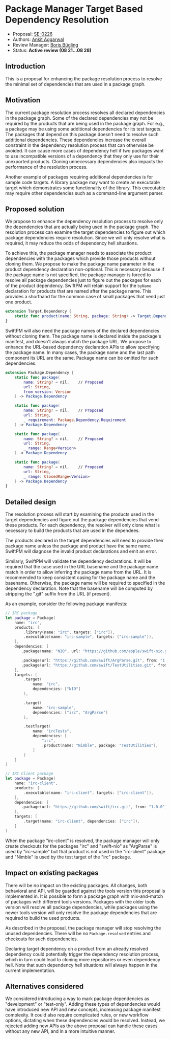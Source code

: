 # Package Manager Target Based Dependency Resolution

* Proposal: [SE-0226](0226-package-manager-target-based-dep-resolution.md)
* Authors: [Ankit Aggarwal](https://github.com/aciidb0mb3r)
* Review Manager: [Boris Bügling](https://github.com/neonichu)
* Status: **Active review (08 21...08 28)**

## Introduction

This is a proposal for enhancing the package resolution process to resolve
the minimal set of dependencies that are used in a package graph.

## Motivation

The current package resolution process resolves all declared dependencies in
the package graph. Some of the declared dependencies may not be required by the
products that are being used in the package graph. For e.g., a package may be
using some additional dependencies for its test targets. The packages that
depend on this package doesn't need to resolve such additional dependencies. These
dependencies increase the overall constraint in the dependency resolution process
that can otherwise be avoided. It can cause more cases of dependency hell if two
packages want to use incompatible versions of a dependency that they only use
for their unexported products. Cloning unnecessary dependencies also impacts the
performance of the resolution process.

Another example of packages requiring additional dependencies is for sample code
targets. A library package may want to create an executable target which
demonstrates some functionality of the library. This executable may require
other dependencies such as a command-line argument parser.

## Proposed solution

We propose to enhance the dependency resolution process to resolve only the
dependencies that are actually being used in the package graph. The resolution
process can examine the target dependencies to figure out which package
dependencies require resolution. Since we will only resolve what is required, it
may reduce the odds of dependency hell situations.

To achieve this, the package manager needs to associate the product dependencies
with the packages which provide those products without cloning them. We propose
to make the package name parameter in the product dependency declaration
non-optional. This is necessary because if the package name is not specified,
the package manager is forced to resolve all package dependencies just to figure
out the packages for each of the product dependency. SwiftPM will retain support
for the `byName` declaration for products that are named after the package name.
This provides a shorthand for the common case of small packages that vend just
one product.

```swift
extension Target.Dependency {
    static func product(name: String, package: String) -> Target.Dependency
}
```

SwiftPM will also need the package names of the declared dependencies without
cloning them. The package name is declared inside the package's manifest, and
doesn't always match the package URL. We propose to enhance the URL-based
dependency declaration APIs to allow specifying the package name. In many cases,
the package name and the last path component its URL are the same.  Package name
can be omitted for such dependencies.

```swift
extension Package.Dependency {
    static func package(
        name: String? = nil,    // Proposed
        url: String,
        from version: Version
    ) -> Package.Dependency

    static func package(
        name: String? = nil,    // Proposed
        url: String,
        _ requirement: Package.Dependency.Requirement
    ) -> Package.Dependency

    static func package(
        name: String? = nil,    // Proposed
        url: String,
        _ range: Range<Version>
    ) -> Package.Dependency

    static func package(
        name: String? = nil,    // Proposed
        url: String,
        _ range: ClosedRange<Version>
    ) -> Package.Dependency
}
```

## Detailed design

The resolution process will start by examining the products used in the target
dependencies and figure out the package dependencies that vend these products.
For each dependency, the resolver will only clone what is necessary to build
the products that are used in the dependees.

The products declared in the target dependencies will need to provide their
package name unless the package and product have the same name. SwiftPM will
diagnose the invalid product declarations and emit an error.

Similarly, SwiftPM will validate the dependency declarations. It will be
required that the case used in the URL basename and the package name match in
order to allow inferring the package name from the URL. It is recommended to
keep consistent casing for the package name and the basename. Otherwise, the
package name will be required to specified in the dependency declaration.  Note
that the basename will be computed by stripping the ".git" suffix from the URL
(if present).

As an example, consider the following package manifests:

```swift
// IRC package
let package = Package(
    name: "irc",
    products: [
        .library(name: "irc", targets: ["irc"]),
        .executable(name: "irc-sample", targets: ["irc-sample"]),
    ],
    dependencies: [
       .package(name: "NIO", url: "https://github.com/apple/swift-nio.git", from: "1.0.0"),

       .package(url: "https://github.com/swift/ArgParse.git", from: "1.0.0"),
       .package(url: "https://github.com/swift/TestUtilities.git", from: "1.0.0"),
    ],
    targets: [
        .target(
            name: "irc",
            dependencies: ["NIO"]
        ),

        .target(
            name: "irc-sample",
            dependencies: ["irc", "ArgParse"]
        ),

        .testTarget(
            name: "ircTests",
            dependencies: [
                "irc",
                .product(name: "Nimble", package: "TestUtilities"),
            ]
        )
    ]
)

// IRC Client package
let package = Package(
    name: "irc-client",
    products: [
        .executable(name: "irc-client", targets: ["irc-client"]),
    ],
    dependencies: [
       .package(url: "https://github.com/swift/irc.git", from: "1.0.0"),
    ],
    targets: [
        .target(name: "irc-client", dependencies: ["irc"]),
    ]
)
```

When the package "irc-client" is resolved, the package manager will only create
checkouts for the packages "irc" and "swift-nio" as "ArgParse" is used by
"irc-sample" but that product is not used in the "irc-client" package and
"Nimble" is used by the test target of the "irc" package.

## Impact on existing packages

There will be no impact on the existing packages. All changes, both behavioral
and API, will be guarded against the tools version this proposal is implemented
in. It is possible to form a package graph with mix-and-match of packages
with different tools versions. Packages with the older tools version will
resolve all package dependencies, while packages using the newer tools version
will only resolve the package dependencies that are required to build the used
products.

As described in the proposal, the package manager will stop resolving the unused
dependencies. There will be no `Package.resolved` entries and checkouts for such
dependencies.

Declaring target dependency on a product from an already resolved dependency
could potentially trigger the dependency resolution process, which in turn could
lead to cloning more repositories or even dependency hell. Note that such
dependency hell situations will always happen in the current implementation.

## Alternatives considered

We considered introducing a way to mark package dependencies as "development" or
"test-only". Adding these types of dependencies would have introduced new API
and new concepts, increasing package manifest complexity. It could also require
complicated rules, or new workflow options, dictating when these dependencies
would be resolved. Instead, we rejected adding new APIs as the above proposal
can handle these cases without any new API, and in a more intuitive manner.
